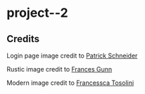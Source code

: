 # project--2

## Credits

Login page image credit to [Patrick Schneider](https://unsplash.com/photos/brcLcpPf3x4)

Rustic image credit to [Frances Gunn](https://unsplash.com/photos/QcBAZ7VREHQ)

Modern image credit to [Francessca Tosolini](https://unsplash.com/photos/tHkJAMcO3QE)
